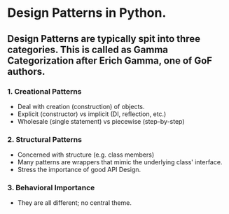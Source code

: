 # Design Patterns in Python.

## Design Patterns are typically spit into three categories. This is called as Gamma Categorization after Erich Gamma, one of GoF authors.

### 1. Creational Patterns
- Deal with creation (construction) of objects.
- Explicit (constructor) vs implicit (DI, reflection, etc.)
- Wholesale (single statement) vs piecewise (step-by-step)

### 2. Structural Patterns

- Concerned with structure (e.g. class members)
- Many patterns are wrappers that mimic the underlying class' interface.
- Stress the importance of good API Design.

### 3. Behavioral Importance

- They are all different; no central theme.